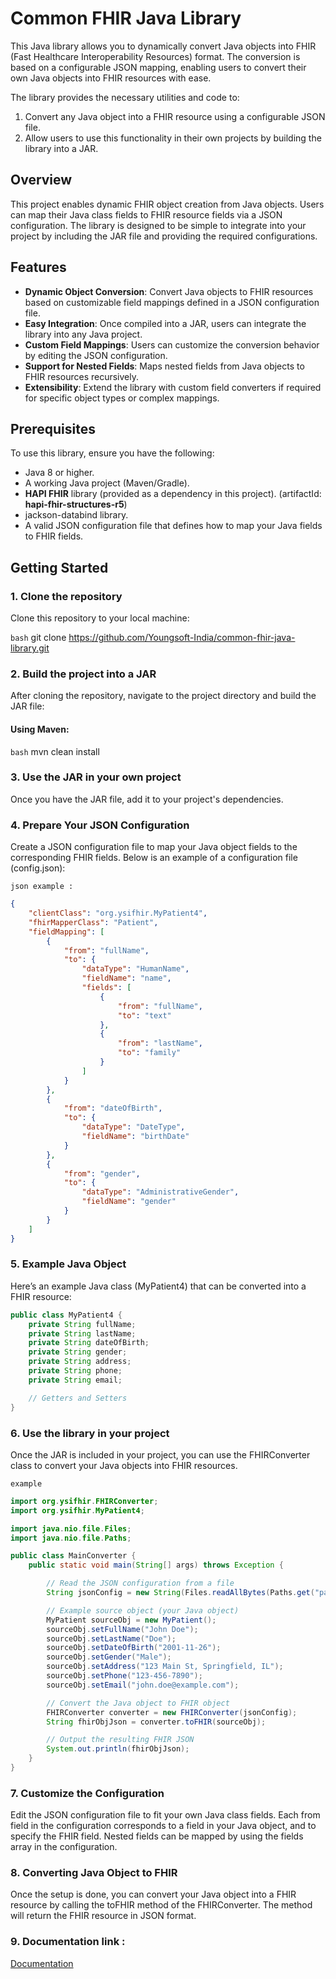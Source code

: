 # Common FHIR Java Library

This Java library allows you to dynamically convert Java objects into FHIR (Fast Healthcare Interoperability Resources) format. The conversion is based on a configurable JSON mapping, enabling users to convert their own Java objects into FHIR resources with ease.

The library provides the necessary utilities and code to:
1. Convert any Java object into a FHIR resource using a configurable JSON file.
2. Allow users to use this functionality in their own projects by building the library into a JAR.

## Overview

This project enables dynamic FHIR object creation from Java objects. Users can map their Java class fields to FHIR resource fields via a JSON configuration. The library is designed to be simple to integrate into your project by including the JAR file and providing the required configurations.

## Features

- **Dynamic Object Conversion**: Convert Java objects to FHIR resources based on customizable field mappings defined in a JSON configuration file.
- **Easy Integration**: Once compiled into a JAR, users can integrate the library into any Java project.
- **Custom Field Mappings**: Users can customize the conversion behavior by editing the JSON configuration.
- **Support for Nested Fields**: Maps nested fields from Java objects to FHIR resources recursively.
- **Extensibility**: Extend the library with custom field converters if required for specific object types or complex mappings.

## Prerequisites

To use this library, ensure you have the following:

- Java 8 or higher.
- A working Java project (Maven/Gradle).
- **HAPI FHIR** library (provided as a dependency in this project).  (artifactId: **hapi-fhir-structures-r5**)
- jackson-databind library.
- A valid JSON configuration file that defines how to map your Java fields to FHIR fields.

## Getting Started

### 1. Clone the repository

Clone this repository to your local machine:

```bash```
git clone https://github.com/Youngsoft-India/common-fhir-java-library.git

### 2. Build the project into a JAR

After cloning the repository, navigate to the project directory and build the JAR file:

#### Using Maven:

```bash```
mvn clean install

### 3. Use the JAR in your own project

Once you have the JAR file, add it to your project's dependencies.

### 4. Prepare Your JSON Configuration

Create a JSON configuration file to map your Java object fields to the corresponding FHIR fields. Below is an example of a configuration file (config.json):

```json example : ```

```json
{
    "clientClass": "org.ysifhir.MyPatient4",
    "fhirMapperClass": "Patient",
    "fieldMapping": [
        {
            "from": "fullName",
            "to": {
                "dataType": "HumanName",
                "fieldName": "name",
                "fields": [
                    {
                        "from": "fullName",
                        "to": "text"
                    },
                    {
                        "from": "lastName",
                        "to": "family"
                    }
                ]
            }
        },
        {
            "from": "dateOfBirth",
            "to": {
                "dataType": "DateType",
                "fieldName": "birthDate"
            }
        },
        {
            "from": "gender",
            "to": {
                "dataType": "AdministrativeGender",
                "fieldName": "gender"
            }
        }
    ]
}
```

### 5. Example Java Object

Here’s an example Java class (MyPatient4) that can be converted into a FHIR resource:

```java
public class MyPatient4 {
    private String fullName;
    private String lastName;
    private String dateOfBirth;
    private String gender;
    private String address;
    private String phone;
    private String email;

    // Getters and Setters
}
```

### 6. Use the library in your project

Once the JAR is included in your project, you can use the FHIRConverter class to convert your Java objects into FHIR resources.

```example```

```java
import org.ysifhir.FHIRConverter;
import org.ysifhir.MyPatient4;

import java.nio.file.Files;
import java.nio.file.Paths;

public class MainConverter {
    public static void main(String[] args) throws Exception {

        // Read the JSON configuration from a file
        String jsonConfig = new String(Files.readAllBytes(Paths.get("path_to_your_config_file.json")));

        // Example source object (your Java object)
        MyPatient sourceObj = new MyPatient();
        sourceObj.setFullName("John Doe");
        sourceObj.setLastName("Doe");
        sourceObj.setDateOfBirth("2001-11-26");
        sourceObj.setGender("Male");
        sourceObj.setAddress("123 Main St, Springfield, IL");
        sourceObj.setPhone("123-456-7890");
        sourceObj.setEmail("john.doe@example.com");

        // Convert the Java object to FHIR object
        FHIRConverter converter = new FHIRConverter(jsonConfig);
        String fhirObjJson = converter.toFHIR(sourceObj);

        // Output the resulting FHIR JSON
        System.out.println(fhirObjJson);
    }
}
```

### 7. Customize the Configuration

Edit the JSON configuration file to fit your own Java class fields. Each from field in the configuration corresponds to a field in your Java object, and to specify the FHIR field. Nested fields can be mapped by using the fields array in the configuration.

### 8. Converting Java Object to FHIR

Once the setup is done, you can convert your Java object into a FHIR resource by calling the toFHIR method of the FHIRConverter. The method will return the FHIR resource in JSON format.

### 9. Documentation link : 
[Documentation](https://docs.google.com/document/d/1gygV8kkMBjwDhr1UVIjw7xUrdSlVKpJuYLZAbNQ_Guo/edit?usp=sharing)
